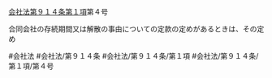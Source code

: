 [会社法第９１４条第１項](会社法＿＿＿＿第９１４条第１項)第４号

合同会社の存続期間又は解散の事由についての定款の定めがあるときは、その定め


#会社法
#会社法/第９１４条
#会社法/第９１４条/第１項
#会社法/第９１４条/第１項/第４号
